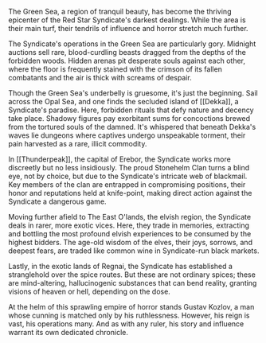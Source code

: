 The Green Sea, a region of tranquil beauty, has become the thriving epicenter of the Red Star Syndicate's darkest dealings. While the area is their main turf, their tendrils of influence and horror stretch much further.

The Syndicate's operations in the Green Sea are particularly gory. Midnight auctions sell rare, blood-curdling beasts dragged from the depths of the forbidden woods. Hidden arenas pit desperate souls against each other, where the floor is frequently stained with the crimson of its fallen combatants and the air is thick with screams of despair.

Though the Green Sea's underbelly is gruesome, it's just the beginning. Sail across the Opal Sea, and one finds the secluded island of [[Dekka]], a Syndicate's paradise. Here, forbidden rituals that defy nature and decency take place. Shadowy figures pay exorbitant sums for concoctions brewed from the tortured souls of the damned. It's whispered that beneath Dekka's waves lie dungeons where captives undergo unspeakable torment, their pain harvested as a rare, illicit commodity.

In [[Thunderpeak]], the capital of Erebor, the Syndicate works more discreetly but no less insidiously. The proud Stonehelm Clan turns a blind eye, not by choice, but due to the Syndicate's intricate web of blackmail. Key members of the clan are entrapped in compromising positions, their honor and reputations held at knife-point, making direct action against the Syndicate a dangerous game.

Moving further afield to The East O'lands, the elvish region, the Syndicate deals in rarer, more exotic vices. Here, they trade in memories, extracting and bottling the most profound elvish experiences to be consumed by the highest bidders. The age-old wisdom of the elves, their joys, sorrows, and deepest fears, are traded like common wine in Syndicate-run black markets.

Lastly, in the exotic lands of Regnai, the Syndicate has established a stranglehold over the spice routes. But these are not ordinary spices; these are mind-altering, hallucinogenic substances that can bend reality, granting visions of heaven or hell, depending on the dose.

At the helm of this sprawling empire of horror stands Gustav Kozlov, a man whose cunning is matched only by his ruthlessness. However, his reign is vast, his operations many. And as with any ruler, his story and influence warrant its own dedicated chronicle.